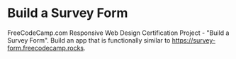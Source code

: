 # Build a Survey Form

FreeCodeCamp.com Responsive Web Design Certification Project - "Build a Survey Form". 
Build an app that is functionally similar to https://survey-form.freecodecamp.rocks.
